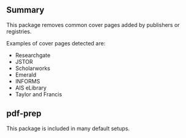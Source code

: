 ## Summary

This package removes common cover pages added by publishers or registries.

Examples of cover pages detected are:

- Researchgate
- JSTOR
- Scholarworks
- Emerald
- INFORMS
- AIS eLibrary
- Taylor and Francis

## pdf-prep

This package is included in many default setups.
